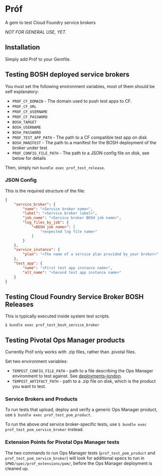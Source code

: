 # Próf

A gem to test Cloud Foundry service brokers

*NOT FOR GENERAL USE, YET.*

## Installation

Simply add Próf to your Gemfile.

## Testing BOSH deployed service brokers

You must set the following environment variables, most of them should be self explanatory:

* `PROF_CF_DOMAIN` - The domain used to push test apps to CF.
* `PROF_CF_URL`
* `PROF_CF_USERNAME`
* `PROF_CF_PASSWORD`
* `BOSH_TARGET`
* `BOSH_USERNAME`
* `BOSH_PASSWORD`
* `PROF_TEST_APP_PATH` - The path to a CF compatible test app on disk
* `BOSH_MANIFEST` - The path to a manifest for the BOSH deployment of the broker under test
* `PROF_CONFIG_FILE_PATH` - The path to a JSON config file on disk, see below for details

Then, simply run `bundle exec prof_test_release`.

### JSON Config

This is the required structure of the file:

```json
{
    "service_broker": {
        "name": "<Service broker name>",
        "label": "<Service broker label>",
        "job_name": "<Service broker BOSH job name>",
		"log_files_by_job": {
			"<BOSH job name>": [
				"<expected log file name>"
			]
		}
    },
    "service_instance": {
        "plan": "<The name of a service plan provided by your broker>"
    },
    "test_app": {
        "name": "<First test app instance name>",
        "alt_name": "<Second test app instance name>"
    }
}
```

## Testing Cloud Foundry Service Broker BOSH Releases

This is typically executed inside system test scripts.

```$ bundle exec prof_test_bosh_service_broker```

## Testing Pivotal Ops Manager products

Currently Próf only works with .zip files, rather than .pivotal files.

Set two environment variables:

* `TEMPEST_CONFIG_FILE_PATH` - path to a file describing the Ops Manager
  environment to test against. See
  [deployments-london](https://github.com/pivotal-cf-experimental/deployments-london).
* `TEMPEST_ARTIFACT_PATH` - path to a .zip file on disk, which is the product
  you want to test.

### Service Brokers and Products

To run tests that upload, deploy and verify a generic Ops Manager product, use `$ bundle exec prof_test_pom_product`.

To run the above *and* service broker-specific tests, use `$ bundle exec prof_test_pom_service_broker` instead.

### Extension Points for Pivotal Ops Manager tests

The two commands to run Ops Manager tests (`prof_test_pom_product` and `prof_test_pom_service_broker`) will look for additional specs to run in `$PWD/spec/prof_extensions/pom/`, before the Ops Manager deployment is cleaned up.
